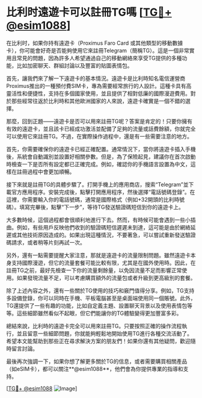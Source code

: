 # 比利时遠遊卡可以註冊TG嗎 [[TG💪+ @esim1088](https://t.me/s/esim1088)]

在比利时，如果你持有遠遊卡（Proximus Faro Card 或其他類型的移動數據卡），你可能會好奇是否能夠使用它來註冊Telegram（簡稱TG）。這是一個非常實用且常見的問題，因為許多人希望通過自己的移動網絡來享受TG提供的多種功能，比如加密聊天、群組討論以及豐富的貼圖表情包。

首先，讓我們來了解一下遠遊卡的基本情況。遠遊卡是比利時知名電信運營商Proximus推出的一種預付費SIM卡，專為需要經常旅行的人設計。這種卡具有高靈活性和便捷性，支持在多個國家使用，並且提供了相對低廉的國際漫遊費用。對於那些經常往返於比利時和其他歐洲國家的人來說，遠遊卡確實是一個不錯的選擇。

那麼，回到正題——遠遊卡是否可以用來註冊TG呢？答案是肯定的！只要你擁有有效的遠遊卡，並且該卡已經成功激活並配備了足夠的流量或話費餘額，你就完全可以使用它來註冊TG。不過，在實際操作過程中，還是有一些需要注意的地方。

首先，你需要確保你的遠遊卡已經正確配置。通常情況下，當你將遠遊卡插入手機後，系統會自動識別並設置好相關參數。但是，為了保險起見，建議你在首次啟動時檢查一下是否所有設定都已正確完成。例如，確認你的手機語言設置為中文，這樣在註冊過程中會更加順暢。

接下來就是註冊TG的具體步驟了。打開手機上的應用商店，搜索“Telegram”並下載官方應用程序。安裝完成後，點擊打開應用程序，然後選擇“電話號碼登錄”。在這裡，你需要輸入你的電話號碼，通常是國際格式（例如+32開頭的比利時號碼）。填寫完畢後，點擊“下一步”，等待TG發送驗證碼短信到你的遠遊卡上。

大多數時候，這個過程都會很順利地進行下去。然而，有時候可能會遇到一些小插曲。例如，有些用戶反映他們收到的驗證碼短信遲遲未到達，這可能是由於網絡延遲或其他技術原因造成的。如果出現這種情況，不要著急，可以嘗試重新發送驗證碼請求，或者稍等片刻再試一次。

另外，還有一點需要提醒大家注意，那就是遠遊卡的流量限制問題。雖然遠遊卡本身支持國際漫遊，但它的流量套餐可能比較有限，尤其是在國外使用時。因此，在註冊TG之前，最好先檢查一下你的流量剩餘量，以免因流量不足而影響正常使用。如果發現流量不足，可以考慮購買額外的流量包或者升級到更高級別的套餐。

除了上述內容之外，還有一些關於TG使用的技巧和竅門值得分享。例如，TG支持多設備登錄，你可以同時在手機、平板電腦甚至是桌面端使用同一個賬號。此外，TG還提供了一些有趣的功能，比如自定義主題、設置聊天背景以及使用表情包等等。這些細節雖然看似不起眼，但它們能讓你的TG體驗變得更加豐富多彩。

總結來說，比利時的遠遊卡完全可以用來註冊TG。只要按照正確的操作流程執行，並且留意一些細節問題，你就能夠輕鬆地開始使用TG進行各種交流活動了。希望本文能幫助到那些正在尋求解決方案的朋友們！如果你還有其他疑問，歡迎隨時留言討論。

最後再次強調一下，如果你想了解更多關於TG的信息，或者需要購買相關產品（如eSIM卡），都可以關注**@esim1088**，他們會為你提供專業的指導和支持。

[[TG💪+ @esim1088](https://t.me/s/esim1088) ![Image](https://i.postimg.cc/4NQfJmqS/Snipaste-2025-05-13-00-14-12.png)]